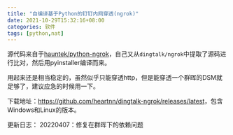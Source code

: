 ```yaml
---
title: "自编译基于Python的钉钉内网穿透(ngrok)"
date: 2021-10-29T15:32:16+08:00
categories: 软件
tags: [python,nat]
---
```


源代码来自于[hauntek/python-ngrok](https://github.com/hauntek/python-ngrok)，自己又从`dingtalk/ngrok`中提取了源码进行比对，然后用pyinstaller编译而来。

用起来还是相当稳定的，虽然似乎只能穿透http，但是能穿透一个群晖的DSM就足够了，建议应急的时候用一下。

下载地址：<https://github.com/heartnn/dingtalk-ngrok/releases/latest>，包含Windows和Linux的版本。

更新日志：
20220407：修复在群晖下的依赖问题
